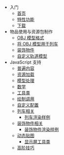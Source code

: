 - 入门
  - [首页](README.md)
  - [特性功能](feature.md)
  - [下载](download.md)
- 物品使用与资源包制作
  - [OBJ 模型格式](objschem.md)
  - [将 OBJ 模型用于列车](trainmodel.md)
  - [装饰物件](eyecandy.md)
  - [自定义轨道模型](railmodel.md)
- JavaScript 支持
  - [普遍内容](js-general.md)
  - [资源加载](js-resources.md)
  - [模型处理](js-model-processing.md)
  - [数学](js-math.md)
  - [工具类](js-util.md)
  - [绘制调用](js-draw-call.md)
  - [自定义配置](js-custom-config.md)
  - [列车相关](js-train.md)
    + [列车渲染样例](js-example-train.md)
  - [装饰物件相关](js-eyecandy.md)
    + [装饰物件渲染样例](js-example-eyecandy.md)
  - [动态贴图](js-dynamic-texture.md)
    + [显示屏工具类](js-display-helper.md)
  - [高阶技巧](js-advanced.md)